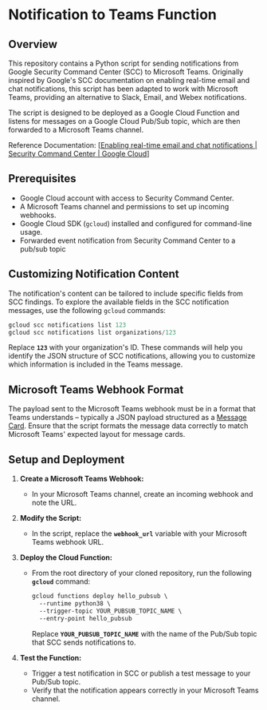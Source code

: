 # Notification to Teams Function

## Overview

This repository contains a Python script for sending notifications from Google Security Command Center (SCC) to Microsoft Teams. Originally inspired by Google's SCC documentation on enabling real-time email and chat notifications, this script has been adapted to work with Microsoft Teams, providing an alternative to Slack, Email, and Webex notifications.

The script is designed to be deployed as a Google Cloud Function and listens for messages on a Google Cloud Pub/Sub topic, which are then forwarded to a Microsoft Teams channel.

Reference Documentation: [[Enabling real-time email and chat notifications | Security Command Center | Google Cloud](https://cloud.google.com/security-command-center/docs/how-to-enable-real-time-notifications#sendgrid-email)]

## Prerequisites

- Google Cloud account with access to Security Command Center.
- A Microsoft Teams channel and permissions to set up incoming webhooks.
- Google Cloud SDK (`gcloud`) installed and configured for command-line usage.
- Forwarded event notification from Security Command Center to a pub/sub topic

## Customizing Notification Content

The notification's content can be tailored to include specific fields from SCC findings. To explore the available fields in the SCC notification messages, use the following `gcloud` commands:

```jsx
gcloud scc notifications list 123
gcloud scc notifications list organizations/123
```

Replace **`123`** with your organization's ID. These commands will help you identify the JSON structure of SCC notifications, allowing you to customize which information is included in the Teams message.

## **Microsoft Teams Webhook Format**

The payload sent to the Microsoft Teams webhook must be in a format that Teams understands – typically a JSON payload structured as a [Message Card](https://learn.microsoft.com/en-us/microsoftteams/platform/webhooks-and-connectors/how-to/connectors-using?tabs=cURL). Ensure that the script formats the message data correctly to match Microsoft Teams' expected layout for message cards.

## **Setup and Deployment**

1. **Create a Microsoft Teams Webhook:**
    - In your Microsoft Teams channel, create an incoming webhook and note the URL.
2. **Modify the Script:**
    - In the script, replace the **`webhook_url`** variable with your Microsoft Teams webhook URL.
3. **Deploy the Cloud Function:**
    - From the root directory of your cloned repository, run the following **`gcloud`** command:
        
        ```css
        gcloud functions deploy hello_pubsub \
          --runtime python38 \
          --trigger-topic YOUR_PUBSUB_TOPIC_NAME \
          --entry-point hello_pubsub
        
        ```
        
        Replace **`YOUR_PUBSUB_TOPIC_NAME`** with the name of the Pub/Sub topic that SCC sends notifications to.
        
4. **Test the Function:**
    - Trigger a test notification in SCC or publish a test message to your Pub/Sub topic.
    - Verify that the notification appears correctly in your Microsoft Teams channel.